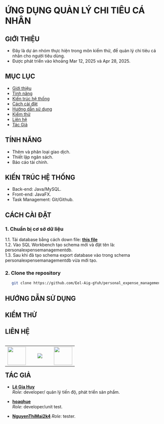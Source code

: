 <h1>ỨNG DỤNG QUẢN LÝ CHI TIÊU CÁ NHÂN</h1>

## GIỚI THIỆU
- Đây là dự án nhóm thực hiện trong môn kiểm thử, để quản lý chi tiêu cá nhân cho người tiêu dùng. </br>
- Được phát triển vào khoảng Mar 12, 2025 và Apr 28, 2025. </br>

## MỤC LỤC
- [Giới thiệu](#giới-thiệu)
- [Tính năng](#tính-năng)
- [Kiến trúc hệ thống](#kiến-trúc-hệ-thống)
- [Cách cài đặt](#cách-cài-đặt)
- [Hướng dẫn sử dụng](#hướng-dẫn-sử-dụng)
- [Kiểm thử](#kiểm-thử)
- [Liên hệ](#liên-hệ)
- [Tác Giả](#tác-giả)

## TÍNH NĂNG
- Thêm và phân loại giao dịch.
- Thiết lập ngân sách.
- Bảo cáo tài chính.

## KIẾN TRÚC HỆ THỐNG 
- Back-end: Java/MySQL. </br>
- Front-end: JavaFX. </br>
- Task Management: Git/Github.

## CÁCH CÀI ĐẶT

### 1. Chuẩn bị cơ sở dữ liệu </br>
1.1. Tải database bằng cách down file: **[this file](https://github.com/Eel-Aig-gYuh/personal_expense_management/tree/main/Database)** </br>
1.2. Vào SQL Workbench tạo schema mới và đặt tên là: personalexpensemanagementdb. </br>
1.3. Sau khi đã tạo schema export database vào trong schema personalexpensemanagementdb vừa mới tạo.
### 2. Clone the repository
```bash
   git clone https://github.com/Eel-Aig-gYuh/personal_expense_management.git
```

## HƯỚNG DẪN SỬ DỤNG
</hr>

## KIỂM THỬ


## LIÊN HỆ
<table width="100" align='left'>
    <tr>
        <td align='center' width="60">
            <a href="https://www.facebook.com/nhois031/"><img src="https://th.bing.com/th/id/OIP.K61w8tCEKaKN--vUwjeSSwHaHa?w=201&h=201&c=7&r=0&o=5&dpr=1.3&pid=1.7" width="60"></a>
        </td>
        <td align='center' width="60">
            <a href="https://www.instagram.com/nhois031/"><img src="https://cdn-icons-png.flaticon.com/512/1409/1409946.png"></a>
        </td>
        <td align='center' width="60">
            <a href="https://www.linkedin.com/in/huy-l%C3%AA-0871a92b8/"><img src="https://cdn-icons-png.flaticon.com/512/1409/1409945.png" width="60"></a>
        </td>
    </tr> 
</table>
</br>
</br>

## TÁC GIẢ
- **[Lê Gia Huy](https://github.com/Eel-Aig-gYuh)**  
  *Role*: developer/ quản lý tiến độ, phát triển sản phẩm.

- **[hoaqhue](https://github.com/hoaqhue)**  
  *Role*: developer/unit test.

- **[NguyenThiMai2k4](https://github.com/NguyenThiMai2k4)** 
  *Role*: tester.
  
